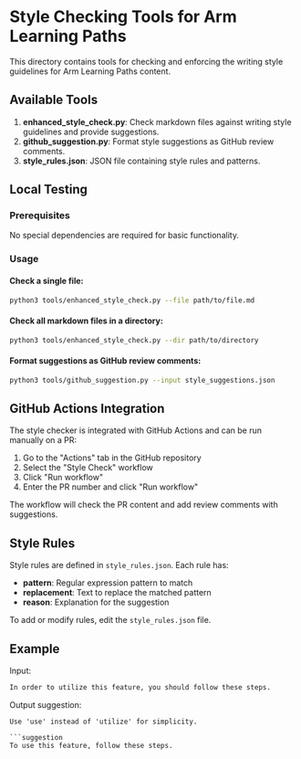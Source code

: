 # Style Checking Tools for Arm Learning Paths

This directory contains tools for checking and enforcing the writing style guidelines for Arm Learning Paths content.

## Available Tools

1. **enhanced_style_check.py**: Check markdown files against writing style guidelines and provide suggestions.
2. **github_suggestion.py**: Format style suggestions as GitHub review comments.
3. **style_rules.json**: JSON file containing style rules and patterns.

## Local Testing

### Prerequisites

No special dependencies are required for basic functionality.

### Usage

#### Check a single file:

```bash
python3 tools/enhanced_style_check.py --file path/to/file.md
```

#### Check all markdown files in a directory:

```bash
python3 tools/enhanced_style_check.py --dir path/to/directory
```

#### Format suggestions as GitHub review comments:

```bash
python3 tools/github_suggestion.py --input style_suggestions.json
```

## GitHub Actions Integration

The style checker is integrated with GitHub Actions and can be run manually on a PR:

1. Go to the "Actions" tab in the GitHub repository
2. Select the "Style Check" workflow
3. Click "Run workflow"
4. Enter the PR number and click "Run workflow"

The workflow will check the PR content and add review comments with suggestions.

## Style Rules

Style rules are defined in `style_rules.json`. Each rule has:

- **pattern**: Regular expression pattern to match
- **replacement**: Text to replace the matched pattern
- **reason**: Explanation for the suggestion

To add or modify rules, edit the `style_rules.json` file.

## Example

Input:
```markdown
In order to utilize this feature, you should follow these steps.
```

Output suggestion:
```
Use 'use' instead of 'utilize' for simplicity.

```suggestion
To use this feature, follow these steps.
```
```
